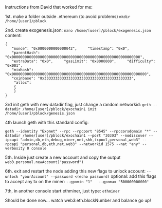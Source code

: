 Instructions from David that worked for me:

1st. make a folder outside .ethereum (to avoid problems)
`mkdir /home/[user]/pblock`

2nd. create exogenesis.json:
`nano /home/[user]/pblock/exogenesis.json`
content:
```
{
   "nonce": "0x0000000000000042",     "timestamp": "0x0",
   "parentHash": "0x00000000000000000000000000000000000000000000000000000000000",
   "extraData": "0x0",     "gasLimit": "0x8000000",     "difficulty": "0x001",
   "mixhash": "0x00000000000000000000000000000000000000000000000000000000000000",
   "coinbase": "0x3333333333333333333333333333333333333333",
    "alloc":
    {
    }
}
```
3rd init geth with new datadir flag, just change a random networkid:
`geth --datadir /home/[user]/pblock/exochain1 init /home/[user]/pblock/genesis.json`

4th launch geth with this standard config:
```
geth --identity "Exonet" --rpc --rpcport "8545" --rpccorsdomain "*" --datadir /home/[user]/pblock/exochain1 --port "30303" --nodiscover --ipcapi "admin,db,eth,debug,miner,net,shh,txpool,personal,web3" --rpcapi "personal,db,eth,net,web3" --networkid 1575 --nat "any" --verbosity 0 console
```

5th. Inside just create a new account and copy the output
`web3.personal.newAccount("password")`

6th. exit and restart the node adding this new flags to unlock account:
`--unlock "yourAccount" --password <(echo password)`
optional: add this flags to accept any tx on the miner:
`--gpomin "1"   --gpomax "500000000000"`

7th, in another console start ethminer, just type:
`ethminer`

Should be done now... watch web3.eth.blockNumber and balance go up!
